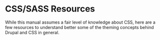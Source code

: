 # CSS/SASS Resources

While this manual assumes a fair level of knowledge about CSS, here are a few resources to understand better some of the theming concepts behind Drupal and CSS in general.

